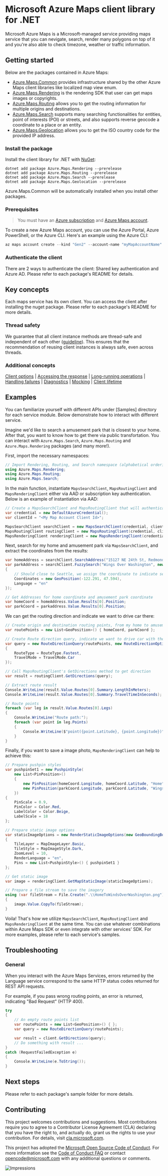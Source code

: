 # Microsoft Azure Maps client library for .NET

Microsoft Azure Maps is a Microsoft-managed service providing maps service that you can nevigate, search, render many polygons on top of it and you're also able to check timezone, weather or traffic information.

## Getting started

Below are the packages contained in Azure Maps:

- [Azure.Maps.Common][common] provides infrastructure shared by the other Azure Maps client libraries like localized map view enum.
- [Azure.Maps.Rendering][render] is the rendering SDK that user can get maps images or copyrights.
- [Azure.Maps.Routing][route] allows you to get the routing information for multiple origins and destinations.
- [Azure.Maps.Search][search] supports many searching functionalities for entities, point of interests (POI) or streets, and also supports reverse geocode a coordinate to a place or an entity.
- [Azure.Maps.Geolocation][geolocation] allows you to get the ISO country code for the provided IP address.

### Install the package

Install the client library for .NET with [NuGet](https://www.nuget.org/):

```dotnetcli
dotnet add package Azure.Maps.Rendering --prerelease
dotnet add package Azure.Maps.Routing --prerelease
dotnet add package Azure.Maps.Search --prerelease
dotnet add package Azure.Maps.Geolocation --prerelease
```

Azure.Maps.Common will be automatically installed when you install other packages.

### Prerequisites

> You must have an [Azure subscription](https://azure.microsoft.com/free/dotnet/) and [Azure Maps account](https://docs.microsoft.com/azure/azure-maps/quick-demo-map-app#create-an-azure-maps-account).

To create a new Azure Maps account, you can use the Azure Portal, Azure PowerShell, or the Azure CLI. Here's an example using the Azure CLI:

```powershell
az maps account create --kind "Gen2" --account-name "myMapAccountName" --resource-group "<resource group>" --sku "G2"
```

### Authenticate the client

There are 2 ways to authenticate the client: Shared key authentication and Azure AD. Please refer to each package's README for details.

## Key concepts

Each maps service has its own client. You can access the client after installing the nuget package. Please refer to each package's README for more details.

### Thread safety

We guarantee that all client instance methods are thread-safe and independent of each other ([guideline](https://azure.github.io/azure-sdk/dotnet_introduction.html#dotnet-service-methods-thread-safety)). This ensures that the recommendation of reusing client instances is always safe, even across threads.

### Additional concepts
<!-- CLIENT COMMON BAR -->
[Client options](https://github.com/Azure/azure-sdk-for-net/blob/main/sdk/core/Azure.Core/README.md#configuring-service-clients-using-clientoptions) |
[Accessing the response](https://github.com/Azure/azure-sdk-for-net/blob/main/sdk/core/Azure.Core/README.md#accessing-http-response-details-using-responset) |
[Long-running operations](https://github.com/Azure/azure-sdk-for-net/blob/main/sdk/core/Azure.Core/README.md#consuming-long-running-operations-using-operationt) |
[Handling failures](https://github.com/Azure/azure-sdk-for-net/blob/main/sdk/core/Azure.Core/README.md#reporting-errors-requestfailedexception) |
[Diagnostics](https://github.com/Azure/azure-sdk-for-net/blob/main/sdk/core/Azure.Core/samples/Diagnostics.md) |
[Mocking](https://learn.microsoft.com/dotnet/azure/sdk/unit-testing-mocking) |
[Client lifetime](https://devblogs.microsoft.com/azure-sdk/lifetime-management-and-thread-safety-guarantees-of-azure-sdk-net-clients/)
<!-- CLIENT COMMON BAR -->

## Examples

You can familiarize yourself with different APIs under [Samples] directory for each service module. Below demonstrate how to interact with different service.

Imagine we'd like to search a amusement park that is closest to your home. After that, you want to know how to get there via public transfortation. You can interact with `Azure.Maps.Search`, `Azure.Maps.Routing` and `Azure.Maps.Rendering` packages (and many more!).

First, import the necessary namespaces:

```C#
// Import Rendering, Routing, and Search namespace (alphabetical ordering)
using Azure.Maps.Rendering;
using Azure.Maps.Routing;
using Azure.Maps.Search;
```

In the main function, instantiate `MapsSearchClient`, `MapsRoutingClient` and `MapsRenderingClient` either via AAD or subscription key authentication. Below is an example of instantiation via AAD:

```C#
// Create a MapsSearchClient and MapsRoutingClient that will authenticate through Active Directory
var credential = new DefaultAzureCredential();
var clientId = "<My Map Account Client Id>";

MapsSearchClient searchClient = new MapsSearchClient(credential, clientId);
MapsRoutingClient routingClient = new MapsRoutingClient(credential, clientId);
MapsRenderingClient renderingClient = new MapsRenderingClient(credential, clientId);
```

Next, search for my home and amusement park via `MapsSearchClient`, and extract the coordinates from the results:

```C#
var homeAddress = searchClient.SearchAddress("15127 NE 24th St, Redmond, WA 98052");
var parkAddress = searchClient.FuzzySearch("Wings Over Washington", new FuzzySearchOptions
{
    // Should close to Seattle, we assign the coordinate to indicate search nearby
    Coordinates = new GeoPosition(-122.291, 47.594),
    Language = "en"
});

// Get Addresses for home coordinate and amusement park coordinate
var homeCoord = homeAddress.Value.Results[0].Position;
var parkCoord = parkaddress.Value.Results[0].Position;
```

We can get the routing direction and indicate we want to drive car there:

```C#
// Create origin and destination routing points, from my home to amusement park
var routePoints = new List<GeoPosition>() { homeCoord, parkCoord };

// Create Route direction query, indicate we want to drive car with the fastest route
var query = new RouteDirectionQuery(routePoints, new RouteDirectionOptions()
{
    RouteType = RouteType.Fastest,
    TravelMode = TravelMode.Car
});

// Call MapsRoutingClient's GetDirections method to get direction
var result = routingClient.GetDirections(query);

// Extract route result
Console.WriteLine(result.Value.Routes[0].Summary.LengthInMeters);
Console.WriteLine(result.Value.Routes[0].Summary.TravelTimeInSeconds);

// Route points
foreach (var leg in result.Value.Routes[0].Legs)
{
    Console.WriteLine("Route path:");
    foreach (var point in leg.Points)
    {
        Console.WriteLine($"point({point.Latitude}, {point.Longitude})");
    }
}
```

Finally, if you want to save a image photo, `MapsRenderingClient` can help to achieve this:

```C#
// Prepare pushpin styles
var pushpinSet1 = new PushpinStyle(
    new List<PinPosition>()
    {
        new PinPosition(homeCoord.Longitude, homeCoord.Latitude, "Home"),
        new PinPosition(parkCoord.Longitude, parkCoord.Latitude, "Wings Over Washington"),
    })
{
    PinScale = 0.9,
    PinColor = Color.Red,
    LabelColor = Color.Beige,
    LabelScale = 18
};

// Prepare static image options
var staticImageOptions = new RenderStaticImageOptions(new GeoBoundingBox(-122.43, 47.58, -122.02, 47.7))
{
    TileLayer = MapImageLayer.Basic,
    TileStyle = MapImageStyle.Dark,
    ZoomLevel = 10,
    RenderLanguage = "en",
    Pins = new List<PushpinStyle>() { pushpinSet1 }
};

// Get static image
var image = renderingClient.GetMapStaticImage(staticImageOptions);

// Prepare a file stream to save the imagery
using (var fileStream = File.Create(".\\HomeToWindsOverWashington.png"))
{
    image.Value.CopyTo(fileStream);
}
```

Voila! That's how we utilize `MapsSearchClient`, `MapsRoutingClient` and `MapsRenderingClient` at the same time. You can use whatever combinations within Azure Maps SDK or even integrate with other services' SDK. For more examples, please refer to each service's samples.

## Troubleshooting

### General

When you interact with the Azure Maps Services, errors returned by the Language service correspond to the same HTTP status codes returned for REST API requests.

For example, if you pass wrong routing points, an error is returned, indicating "Bad Request" (HTTP 400).

```C#
try
{
    // An empty route points list
    var routePoints = new List<GeoPosition>() { };
    var query = new RouteDirectionQuery(routePoints);

    var result = client.GetDirections(query);
    // Do something with result ...
}
catch (RequestFailedException e)
{
    Console.WriteLine(e.ToString());
}
```

## Next steps

Please refer to each package's sample folder for more details.

## Contributing

This project welcomes contributions and suggestions.  Most contributions require
you to agree to a Contributor License Agreement (CLA) declaring that you have
the right to, and actually do, grant us the rights to use your contribution. For
details, visit [cla.microsoft.com][cla].

This project has adopted the [Microsoft Open Source Code of Conduct][coc].
For more information see the [Code of Conduct FAQ][coc_faq]
or contact [opencode@microsoft.com][coc_contact] with any
additional questions or comments.

![Impressions](https://azure-sdk-impressions.azurewebsites.net/api/impressions/azure-sdk-for-net/sdk/maps/README.png)

<!-- LINKS -->
[common]: https://github.com/Azure/azure-sdk-for-net/tree/main/sdk/maps/Azure.Maps.Common
[render]: https://github.com/Azure/azure-sdk-for-net/tree/main/sdk/maps/Azure.Maps.Rendering
[route]: https://github.com/Azure/azure-sdk-for-net/tree/main/sdk/maps/Azure.Maps.Routing
[geolocation]: https://github.com/Azure/azure-sdk-for-net/tree/main/sdk/maps/Azure.Maps.Geolocation
[search]: https://github.com/Azure/azure-sdk-for-net/tree/main/sdk/maps/Azure.Maps.Search
[cla]: https://cla.microsoft.com
[coc]: https://opensource.microsoft.com/codeofconduct/
[coc_faq]: https://opensource.microsoft.com/codeofconduct/faq/
[coc_contact]: mailto:opencode@microsoft.com